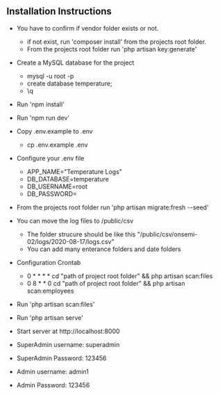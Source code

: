 ## Installation Instructions
- You have to confirm if vendor folder exists or not.
    - if not exist, run 'composer install' from the projects root folder.
    - From the projects root folder run 'php artisan key:generate'
- Create a MySQL database for the project
    - mysql -u root -p
    - create database temperature;
    - \q

- Run 'npm install'
- Run 'npm run dev'

- Copy .env.example to .env
    - cp .env.example .env
- Configure your .env file
    - APP_NAME="Temperature Logs"
    - DB_DATABASE=temperature
    - DB_USERNAME=root
    - DB_PASSWORD=
- From the projects root folder run 'php artisan migrate:fresh --seed'
- You can move the log files to /public/csv
    - The folder strucure should be like this "/public/csv/onsemi-02/logs/2020-08-17/logs.csv"
    - You can add many enterance folders and date folders
- Configuration Crontab
    - 0 * * * * cd "path of project root folder"  && php artisan scan:files
    - 0 8 * * 0 cd "path of project root folder"  && php artisan scan:employees
- Run 'php artisan scan:files'
- Run 'php artisan serve'
- Start server at http://localhost:8000

- SuperAdmin username: superadmin
- SuperAdmin Password: 123456

- Admin username: admin1
- Admin Password: 123456
